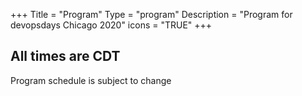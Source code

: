 +++
Title = "Program"
Type = "program"
Description = "Program for devopsdays Chicago 2020"
icons = "TRUE"
+++

## All times are CDT

Program schedule is subject to change
